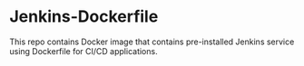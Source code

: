 # Jenkins-Dockerfile
This repo contains Docker image that contains pre-installed Jenkins service using Dockerfile for CI/CD applications.  
